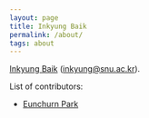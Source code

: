 ```yaml
---
layout: page
title: Inkyung Baik
permalink: /about/
tags: about
---
```


[Inkyung Baik](https://www.facebook.com/inkyung.baik)
([inkyung@snu.ac.kr](inkyung@snu.ac.kr)).


List of contributors:

- [Eunchurn Park](https://github.com/eunchurn)

